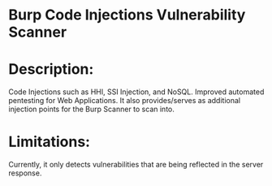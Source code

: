 # Burp Code Injections Vulnerability Scanner

# Description:
Code Injections such as HHI, SSI Injection, and NoSQL. Improved automated pentesting for Web Applications. It also provides/serves as additional injection points for the Burp Scanner to scan into.

# Limitations:
Currently, it only detects vulnerabilities that are being reflected in the server response.
